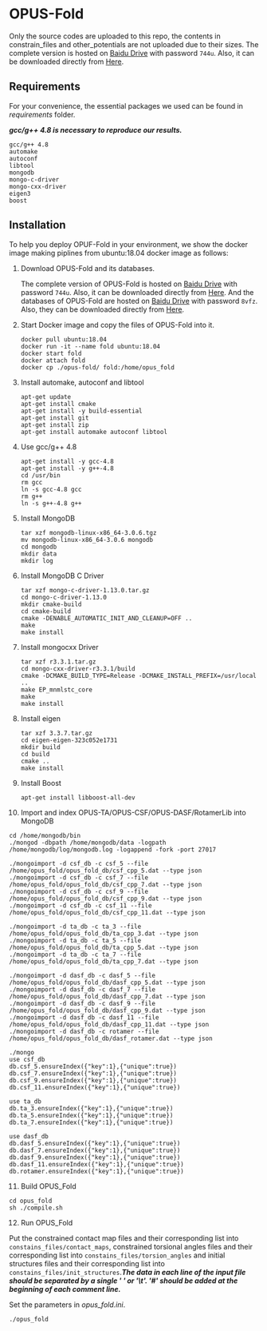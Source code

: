 # OPUS-Fold

Only the source codes are uploaded to this repo, the contents in constrain_files and other_potentials are not uploaded due to their sizes. The complete version is hosted on [Baidu Drive](https://pan.baidu.com/s/1z8rnMf3tkJyc7WS8IX0zIg) with password `744u`. Also, it can be downloaded directly from [Here](http://ma-lab.rice.edu/dist/opus_fold.zip).


## Requirements

For your convenience, the essential packages we used can be found in *requirements* folder.

***gcc/g++ 4.8 is necessary to reproduce our results.***

```
gcc/g++ 4.8
automake
autoconf
libtool
mongodb
mongo-c-driver
mongo-cxx-driver
eigen3
boost
```

## Installation

To help you deploy OPUF-Fold in your environment, we show the docker image making piplines from ubuntu:18.04 docker image as follows: 

1. Download OPUS-Fold and its databases.

   The complete version of OPUS-Fold is hosted on [Baidu Drive](https://pan.baidu.com/s/1z8rnMf3tkJyc7WS8IX0zIg) with password `744u`. Also, it can be downloaded directly from [Here](http://ma-lab.rice.edu/dist/opus_fold.zip). And the databases of OPUS-Fold are hosted on [Baidu Drive](https://pan.baidu.com/s/1w4W1zTcAt50iCD_CO_YTvQ) with password `8vfz`. Also, they can be downloaded directly from [Here](http://ma-lab.rice.edu/dist/opus_fold_db.tar).

2. Start Docker image and copy the files of OPUS-Fold into it.
   ```
   docker pull ubuntu:18.04
   docker run -it --name fold ubuntu:18.04
   docker start fold
   docker attach fold 
   docker cp ./opus-fold/ fold:/home/opus_fold
   ```
3. Install automake, autoconf and libtool
   ```
   apt-get update
   apt-get install cmake
   apt-get install -y build-essential
   apt-get install git
   apt-get install zip
   apt-get install automake autoconf libtool
   ```
4. Use gcc/g++ 4.8
   ```
   apt-get install -y gcc-4.8
   apt-get install -y g++-4.8
   cd /usr/bin
   rm gcc
   ln -s gcc-4.8 gcc
   rm g++
   ln -s g++-4.8 g++
   ```
5. Install MongoDB 
   ```
   tar xzf mongodb-linux-x86_64-3.0.6.tgz
   mv mongodb-linux-x86_64-3.0.6 mongodb
   cd mongodb
   mkdir data
   mkdir log
   ```
6. Install MongoDB C Driver
   ```
   tar xzf mongo-c-driver-1.13.0.tar.gz
   cd mongo-c-driver-1.13.0
   mkdir cmake-build
   cd cmake-build
   cmake -DENABLE_AUTOMATIC_INIT_AND_CLEANUP=OFF ..
   make
   make install
   ```
7. Install mongocxx Driver
   ```
   tar xzf r3.3.1.tar.gz
   cd mongo-cxx-driver-r3.3.1/build
   cmake -DCMAKE_BUILD_TYPE=Release -DCMAKE_INSTALL_PREFIX=/usr/local ..
   make EP_mnmlstc_core
   make
   make install
   ```
8. Install eigen
   ```
   tar xzf 3.3.7.tar.gz
   cd eigen-eigen-323c052e1731
   mkdir build
   cd build
   cmake ..
   make install
   ```
9. Install Boost
   ```
   apt-get install libboost-all-dev
   ```
10. Import and index OPUS-TA/OPUS-CSF/OPUS-DASF/RotamerLib into MongoDB
   ```
   cd /home/mongodb/bin
   ./mongod -dbpath /home/mongodb/data -logpath /home/mongodb/log/mongodb.log -logappend -fork -port 27017

   ./mongoimport -d csf_db -c csf_5 --file /home/opus_fold/opus_fold_db/csf_cpp_5.dat --type json
   ./mongoimport -d csf_db -c csf_7 --file /home/opus_fold/opus_fold_db/csf_cpp_7.dat --type json
   ./mongoimport -d csf_db -c csf_9 --file /home/opus_fold/opus_fold_db/csf_cpp_9.dat --type json
   ./mongoimport -d csf_db -c csf_11 --file /home/opus_fold/opus_fold_db/csf_cpp_11.dat --type json

   ./mongoimport -d ta_db -c ta_3 --file /home/opus_fold/opus_fold_db/ta_cpp_3.dat --type json
   ./mongoimport -d ta_db -c ta_5 --file /home/opus_fold/opus_fold_db/ta_cpp_5.dat --type json
   ./mongoimport -d ta_db -c ta_7 --file /home/opus_fold/opus_fold_db/ta_cpp_7.dat --type json

   ./mongoimport -d dasf_db -c dasf_5 --file /home/opus_fold/opus_fold_db/dasf_cpp_5.dat --type json
   ./mongoimport -d dasf_db -c dasf_7 --file /home/opus_fold/opus_fold_db/dasf_cpp_7.dat --type json
   ./mongoimport -d dasf_db -c dasf_9 --file /home/opus_fold/opus_fold_db/dasf_cpp_9.dat --type json
   ./mongoimport -d dasf_db -c dasf_11 --file /home/opus_fold/opus_fold_db/dasf_cpp_11.dat --type json
   ./mongoimport -d dasf_db -c rotamer --file /home/opus_fold/opus_fold_db/dasf_rotamer.dat --type json

   ./mongo
   use csf_db
   db.csf_5.ensureIndex({"key":1},{"unique":true})
   db.csf_7.ensureIndex({"key":1},{"unique":true})
   db.csf_9.ensureIndex({"key":1},{"unique":true})
   db.csf_11.ensureIndex({"key":1},{"unique":true})

   use ta_db
   db.ta_3.ensureIndex({"key":1},{"unique":true})
   db.ta_5.ensureIndex({"key":1},{"unique":true})
   db.ta_7.ensureIndex({"key":1},{"unique":true})

   use dasf_db
   db.dasf_5.ensureIndex({"key":1},{"unique":true})
   db.dasf_7.ensureIndex({"key":1},{"unique":true})
   db.dasf_9.ensureIndex({"key":1},{"unique":true})
   db.dasf_11.ensureIndex({"key":1},{"unique":true})
   db.rotamer.ensureIndex({"key":1},{"unique":true})
   ```  
11. Build OPUS_Fold
   ```
   cd opus_fold
   sh ./compile.sh
   ```   
12. Run OPUS_Fold

   Put the constrained contact map files and their corresponding list into `constains_files/contact_maps`, constrained torsional angles files and their corresponding list into `constains_files/torsion_angles` and initial structures files and their corresponding list into `constains_files/init_structures`.***The data in each line of the input file should be separated by a single ' ' or '\t'. '#' should be added at the beginning of each comment line.***
   
   Set the parameters in *opus_fold.ini*. 
   ```
   ./opus_fold
   ```


